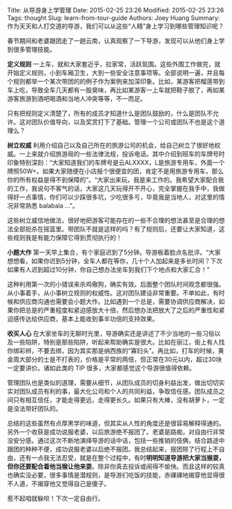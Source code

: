 Title: 从导游身上学管理
Date: 2015-02-25 23:26
Modified: 2015-02-25 23:26
Tags: thought
Slug: learn-from-tour-guide
Authors: Joey Huang
Summary: 作为天天和人打交道的导游，我们可以从这些“人精”身上学习到哪些管理知识呢？

春节期间和老婆跟团走了一趟云南，认真观察了一下导游，发现可以从他们身上学到很多管理技能。

**定义规则**
一上车，就和大家套近乎，拉家常，活跃氛围。这些外围工作做完，就开始定义规则，小到车厢卫生，大到一些安全注意事项等。全部说明一遍，并且每个规则都举一个某次带团的的例子作为案例来加深印象。比如，某游客把榴莲带到车上吃，导致全车几天都有一股臭味，再比如某游客一上车就把鞋子脱了，再如某游客旅游到酒吧喝酒和当地人冲突等等，不一而足。

只有把规则定义清楚了，所有的成员才知道什么是团队鼓励的，什么是团队不允许。这对团队价值导向，以及奖赏打下了基础。管理一个公司或团队不也是这个道理么？

**树立权威**
利用介绍自己以及自己所在的旅游公司的机会，给自己树立了很好地权威。一上来就介绍旅游局的一些法律法规，投诉电话。其中介绍到班车的车牌号时印象特别深刻：“大家知道我们的车牌号是云ALXXXX，L是旅游专用车，外面一个牌照50W+。如果大家随便在小店报个很便宜的团，肯定不是用旅游专用车，那么你的所有权益是得不到保障的”。“大家出来玩，我是来工作的。我希望大家配合我的工作，我说句不客气的话，大家这几天玩得开不开心，完全掌握在我手中，我做得好一点事情，你们可以少踩很多坑，少吃很多亏，毕竟我是当地人，对这里的情况非常熟悉 balabala ...”。

这些树立威信地做法，很好地把游客可能存在的一些不合理的想法甚至是合理的想法全部扼杀在摇篮里。带团队不就是这样的吗？有了规则后，还要让大家知道，这些规则我是有能力保障它得到贯彻执行的！

**小题大作**
第一天早上集合，有个家庭迟到了5分钟。导游板着脸点名批评。“大家想想看，如果你迟到5分钟，全车人都在等你，几十个人加起来是多长时间？下次如果有人迟到超过10分钟，你自己想办法坐车到我们下个地点和大家汇合！”

这种利用第一次的小错误来杀鸡儆狗，确实有效。后面整个团队时间观念都很强。从小事着手，从小事树立规则的权威性。这对团队建设非常重要。不单如此，有时候和供应商沟通也需要会小题大作。比如遇到一个总是，需要协调供应商解决，如果你把总是的严重程度和紧迫感放大十倍，然后想办法把放大了之后的严重性和紧迫感传达给供应商，基本上能收到事半功倍的支持效果。

**收买人心**
在大家坐车的无聊时光里，导游确实还是讲述了不少当地的一些习俗以及一些陷阱，特别是那些陷阱，听起来帮助确实是很大。比如在丽江，街上有人找你绑彩辫，不要去绑，因为其实那是纳西族的“寡妇头”。再比如，打车的时候，黄金周大部分的士是不打表的，价格是平常的两倍，但正常在30元以内，超过30块一定要讲价。诸如此类的 TIP 很多，大家都感觉这个导游很值得依赖。

管理团队也是类似的道理，需要从细节，从团队成员的切身利益出发，做出切切实实对团队成员有利的事，最大化公司和个人的共同利益，争取信任感。团队成员之间只有相互信任，才能走得更远，走得更长久。如果只有大棒，没有胡萝卜，一定是没法带好团队的。

总结的这些虽然有点厚黑学的味道，但其实从人性的角度还是很容易解释得通的。另外一个收获是成功说服老婆，以后旅游绝不报团了。老婆是路痴，对自由行非常没安分感。通过这次不断地演绎导游的话中话，包括一些推销的伎俩，结合路途中跟团的种种不便，成功说服老婆以后绝不报团。我总结起来，报团除了行程上不自由，还有一点我无法忍受，就是在整个过程中，有时**明明知道导游把大家当猴耍，但你还要配合着他当猴让他来耍**。除非你真去投诉或闹得不愉快。而且这样的较真也确实没必要，很多事情是潜规则，是导游们吃饭的技能，赤祼祼地揭穿他显得很不人道，不揭穿他又觉得自己是傻子。

惹不起咱就躲呗！下次一定自由行。



